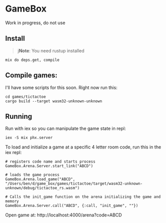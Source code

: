 # GameBox


Work in progress, do not use

## Install

> j**Note**: You need rustup installed

```
mix do deps.get, compile
```

## Compile games:

I'll have some scripts for this soon. Right now run this:

```
cd games/tictactoe
cargo build --target wasm32-unknown-unknown
```

## Running

Run with iex so you can manipulate the game state in repl:

```
iex -S mix phx.server
```

To load and initialize a game at a specific 4 letter room code, run this in the iex repl:

```
# registers code name and starts process
GameBox.Arena.Server.start_link("ABCD") 

# loads the game process
GameBox.Arena.load_game("ABCD", "/Users/ben/d/game_box/games/tictactoe/target/wasm32-unknown-unknown/debug/tictactoe_rs.wasm")

# Calls the init_game function on the arena initializing the game and memory
GameBox.Arena.Server.call("ABCD", {:call, "init_game", ""})
```

Open game at: http://localhost:4000/arena?code=ABCD
